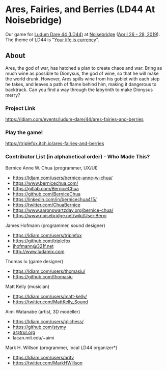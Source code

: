 # Ares, Fairies, and Berries (LD44 At Noisebridge)
Our game for [Ludum Dare 44 (LD44)](https://ldjam.com/) at [Noisebridge](https://www.noisebridge.net) ([April 26 - 28, 2019](https://ldjam.com/events/ludum-dare/44)).  The theme of LD44 is "[Your life is currency](https://ldjam.com/events/ludum-dare/44/theme)".

## About
Ares, the god of war, has hatched a plan to create chaos and war: Bring as much wine as possible to Dionysus, the god of wine, so that he will make the world drunk. However, Ares spills wine from his goblet with each step he takes, and leaves a path of flame behind him, making it dangerous to backtrack. Can you find a way through the labyrinth to make Dionysus merry?

### Project Link
https://ldjam.com/events/ludum-dare/44/ares-fairies-and-berries

### Play the game!
https://triplefox.itch.io/ares-fairies-and-berries

### Contributor List (in alphabetical order) - Who Made This?
Bernice Anne W. Chua (programmer, UX/UI)
- https://ldjam.com/users/bernice-anne-w-chua/
- https://www.bernicechua.com/
- https://gitlab.com/BerniceChua
- https://github.com/BerniceChua
- https://linkedin.com/in/bernicechua415/
- https://twitter.com/ChuaBernice
- https://www.aaronswartzday.org/bernice-chua/
- https://www.noisebridge.net/wiki/User:Berni

James Hofmann (programmer, sound designer)
- https://ldjam.com/users/triplefox
- https://github.com/triplefox
- jhofmann@321f.net
- http://www.ludamix.com

Thomas Iu (game designer)
- https://ldjam.com/users/thomasiu/
- https://github.com/thomasiu

Matt Kelly (musician)
- https://ldjam.com/users/matt-kelly/
- https://twitter.com/MattKelly_Sound

Aimi Watanabe (artist, 3D modeller)
- https://ldjam.com/users/glichess/
- https://github.com/stymy
- a@trur.org
- lacan.mit.edu/~aimi

Mark H. Willson (programmer, local LD44 organizer*)
- https://ldjam.com/users/arity
- https://twitter.com/MarkHWillson
